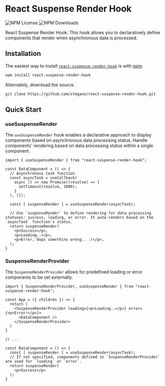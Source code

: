 # React Suspense Render Hook
![NPM License](https://img.shields.io/npm/l/react-suspense-render-hook)
![NPM Downloads](https://img.shields.io/npm/dw/react-suspense-render-hook)

React Suspense Render Hook: This hook allows you to declaratively define components that render when asynchronous data is processed.

## Installation

The easiest way to install [`react-suspense-render-hook`](https://www.npmjs.com/package/react-suspense-render-hook) is with [npm](https://www.npmjs.com/).

```bash
npm install react-suspense-render-hook
```

Alternately, download the source.

```bash
git clone https://github.com/stegano/react-suspense-render-hook.git
```

## Quick Start

### useSuspenseRender 
The `useSuspenseRender` hook enables a declarative approach to display components based on asynchronous data processing status. Handle components' rendering based on data processing status within a single component.

```tsx
import { useSuspenseRender } from "react-suspense-render-hook";

const DataComponent = () => {
  // Asynchronous task function
  const asyncTask = useCallback(
    async () => new Promise((resolve) => {
      setTimeout(resolve, 1000);
    }
  ), []);

  const [ suspenseRender ] = useSuspenseRender(asyncTask);

  // Use `suspenseRender` to define rendering for data processing statuses: success, loading, or error. It auto-renders based on the `asyncTask` function's status.
  return suspenseRender(
    <p>Success</p>,
    <p>Loading..</p>,
    <p>Error, Oops somethins wrong.. :(</p>,
  );
}
```

### SuspenseRenderProvider
The `SuspenseRenderProvider` allows for predefined loading or error components to be set externally.

```tsx
import { SuspenseRenderProvider, useSuspenseRender } from "react-suspense-render-hook";

const App = ({ children }) => {
  return (
    <SuspenseRenderProvider loading={<p>Loading..</p>} error={<p>Error!</p>}>
      <DataComponent />
    </SuspenseRenderProvider>
  )
}

// ...

const DataComponent = () => {
  const [ suspenseRender ] = useSuspenseRender(asyncTask);
  // If not specified, components defined in `SuspenseRenderProvider` are used for `loading` or `error`.
  return suspenseRender(
    <p>Success</p>
  );
}
```
